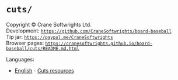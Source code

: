 # `cuts/`

Copyright © Crane Softwrights Ltd.  
Development: [`https://github.com/CraneSoftwrights/board-baseball`](https://github.com/CraneSoftwrights/board-baseball)  
Tip jar: [`https://paypal.me/CraneSoftwrights`](https://paypal.me/CraneSoftwrights)  
Browser pages: [`https://cranesoftwrights.github.io/board-baseball/cuts/README.md.html`](https://cranesoftwrights.github.io/board-baseball/cuts/README.md.html)  

Languages:

- [English](../en/cuts.md) - [Cuts resources](../en/cuts.md)
